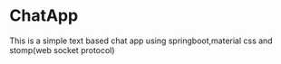 # ChatApp
This is a simple text based chat app using springboot,material css and stomp(web socket protocol)
